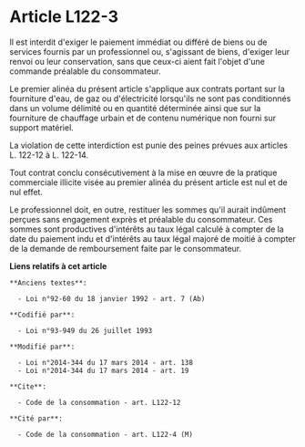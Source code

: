 # Article L122-3

Il est interdit d'exiger le paiement immédiat ou différé de biens ou de services fournis par un professionnel ou, s'agissant
de biens, d'exiger leur renvoi ou leur conservation, sans que ceux-ci aient fait l'objet d'une commande préalable du
consommateur. 

Le premier alinéa du présent article s'applique aux contrats portant sur la fourniture d'eau, de gaz ou d'électricité
lorsqu'ils ne sont pas conditionnés dans un volume délimité ou en quantité déterminée ainsi que sur la fourniture de
chauffage urbain et de contenu numérique non fourni sur support matériel.

La violation de cette interdiction est punie des peines prévues aux articles L. 122-12 à L. 122-14. 

Tout contrat conclu consécutivement à la mise en œuvre de la pratique commerciale illicite visée au premier alinéa du présent
article est nul et de nul effet. 

Le professionnel doit, en outre, restituer les sommes qu'il aurait indûment perçues sans engagement exprès et préalable du
consommateur. Ces sommes sont productives d'intérêts au taux légal calculé à compter de la date du paiement indu et
d'intérêts au taux légal majoré de moitié à compter de la demande de remboursement faite par le consommateur.

**Liens relatifs à cet article**

	**Anciens textes**:

	  - Loi n°92-60 du 18 janvier 1992 - art. 7 (Ab)

	**Codifié par**:

	  - Loi n°93-949 du 26 juillet 1993

	**Modifié par**:

	  - Loi n°2014-344 du 17 mars 2014 - art. 138
	  - Loi n°2014-344 du 17 mars 2014 - art. 19

	**Cite**:

	  - Code de la consommation - art. L122-12

	**Cité par**:

	  - Code de la consommation - art. L122-4 (M)
